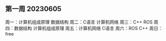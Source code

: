 ## 第一周 20230605
周一：计算机组成原理    数据结构
周二：C语言 计算机网络
周三：C++   ROS
周四：数据结构  计算机组成原理
周五：计算机网络    C语言
周六：ROS   C++
周日：free